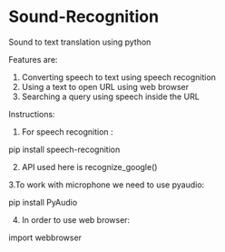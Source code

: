 # Sound-Recognition
Sound to text translation using python 


Features are:
1. Converting speech to text using speech recognition
2. Using a text to open URL using web browser
3. Searching a query using speech inside the URL
     
Instructions:
1. For speech recognition :

pip install speech-recognition


2. API used here is recognize_google()


3.To work with microphone we need to use pyaudio:

pip install PyAudio



4. In order to use web browser:

import webbrowser
